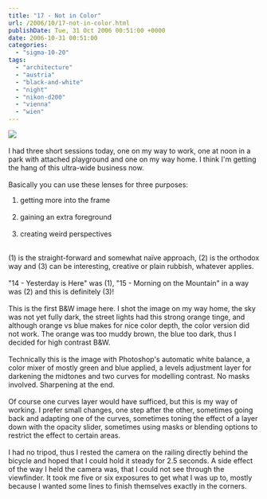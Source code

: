 ```yaml
---
title: "17 - Not in Color"
url: /2006/10/17-not-in-color.html
publishDate: Tue, 31 Oct 2006 00:51:00 +0000
date: 2006-10-31 00:51:00
categories: 
  - "sigma-10-20"
tags: 
  - "architecture"
  - "austria"
  - "black-and-white"
  - "night"
  - "nikon-d200"
  - "vienna"
  - "wien"
---
```

<a href="https://d25zfm9zpd7gm5.cloudfront.net/1200x1200/2006/20061030_181546_bw.jpg"><img src="https://d25zfm9zpd7gm5.cloudfront.net/0600x0600/2006/20061030_181546_bw.jpg"/></a><br/><br/>I had three short sessions today, one on my way to work, one at noon in a park with attached playground and one on my way home. I think I'm getting the hang of this ultra-wide business now.<br/><br/>Basically you can use these lenses for three purposes: <br/><ol><li>getting more into the frame</li><br/>    <li>gaining an extra foreground</li><br/>    <li>creating weird perspectives</li></ol><br/>(1) is the straight-forward and somewhat naïve approach, (2) is the orthodox way and (3) can be interesting, creative or plain rubbish, whatever applies.<br/><br/>"14 - Yesterday is Here" was (1), "15 - Morning on the Mountain" in a way was (2) and this is definitely (3)!<br/><br/>This is the first B&W image here. I shot the image on my way home, the sky was not yet fully dark, the street lights had this strong orange tinge, and although orange vs blue makes for nice color depth, the color version did not work. The orange was too muddy brown, the blue too dark, thus I decided for high contrast B&W. <br/><br/>Technically this is the image with Photoshop's automatic white balance, a color mixer  of mostly green and blue applied, a levels adjustment layer for darkening the midtones and two curves for modelling contrast. No masks involved. Sharpening at the end.<br/><br/>Of course one curves layer would have sufficed, but this is my way of working. I prefer small changes, one step after the other, sometimes going back and adapting one of the curves, sometimes toning the effect of a layer down with the opacity slider, sometimes using masks or blending options to restrict the effect to certain areas.<br/><br/>I had no tripod, thus I rested the camera on the railing directly behind the bicycle and hoped that I could hold it steady for 2.5 seconds. A side effect of the way I held the camera was, that I could not see through the viewfinder. It took me five or six exposures to get what I was up to, mostly because I wanted some lines to finish themselves exactly in the corners.
